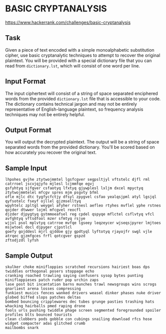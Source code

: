 BASIC CRYPTANALYSIS
===================

https://www.hackerrank.com/challenges/basic-cryptanalysis

Task
----
Given a piece of text encoded with a simple monoalphabetic substitution cipher, use basic cryptanalytic techniques to 
attempt to recover the original plaintext. You will be provided with a special dictionary file that you can read from 
`dictionary.lst`, which will consist of one word per line.

Input Format
------------
The input ciphertext will consist of a string of space separated enciphered words from the provided `dictionary.lst` file 
that is accessible to your code. The dictionary contains technical jargon and may not be entirely representative of 
English-language plaintext, so frequency analysis techniques may not be entirely helpful.

Output Format
-------------
You will output the decrypted plaintext. The output will be a string of space separated words from the provided 
dictionary. You'll be scored based on how accurately you recover the original text.

Sample Input
------------
```
lhpohes gvjhe ztytwojmmtel lgsfcgver segpsltjyl vftstelc djfl rml catrroel jscvjqjyfo mjlesl lcjmmfqe egvj 
gsfyhtyq sjfgver csfaotyq lfxtyq gjywplesl lxljm dxcel mpyctyq ztytwojmmtelel mfcgv spres mjm psgvty bfml 
ofle mjlc dtc tygfycfctjy dfsyl zpygvel csfao yealqsjpml atyl lgsjql qyfsotelc fseyf ojllel gjzmselltyq 
wpyhtelc zpltgl weygel afyher rstnesl aefleo rtyhes mvflel yphe rstnes qojder dtwwer lojml mfcgvel reocfl 
djzder djpygtyq gstmmoeafsel reg cpdel qspyqe mflctel csflvtyq vfcl avfghtyq vftsdfool mzer sfmtyq rsjye 
wjjol psol mplvtyq catrroe mvfqe lgseey leqzeycer wjseqsjpyrer lmjtoes msjwtoel docl djpyger cjpstlcl 
goefy gojddesl mjrl qjddoe gjy gpdtyql lyftotyq rjayojfr swgl vjle atrqec gjzmfgces frfl qotcgver gspzd 
zftodjzdl lyfsh
```

Sample Output
-------------
```
skulker choke minifloppies scratched recursions hairiest boas dps twiddles orthogonal posers stoppage echo 
cranking roached trawling saying confusers sysop bytes punting minifloppieses patch ruder pop urchin zaps 
lase post bit incantation barns munches trawl newsgroups wins scrogs gnarliest arena losses compressing 
funkiest musics fences wanked drivers weasel dinker phases nuke driver globed biffed slops patches deltas 
bombed bouncing cripplewares dec tubes grunge pasties trashing hats whacking hairballs pmed raping drone 
fools urls pushing twiddle phage screen segmented foregrounded spoiler profiles blts bounced tourists 
clean clobbers pods gobble con cubings snailing download rfcs hose widget compacter adas glitched crumb 
mailbombs snark
```